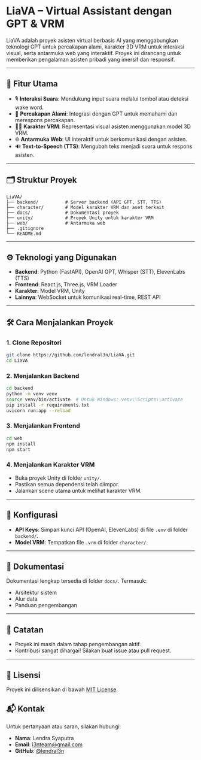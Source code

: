 # LiaVA – Virtual Assistant dengan GPT & VRM

LiaVA adalah proyek asisten virtual berbasis AI yang menggabungkan teknologi GPT untuk percakapan alami, karakter 3D VRM untuk interaksi visual, serta antarmuka web yang interaktif. Proyek ini dirancang untuk memberikan pengalaman asisten pribadi yang imersif dan responsif.

---

## 🚀 Fitur Utama

- 🎙️ **Interaksi Suara**: Mendukung input suara melalui tombol atau deteksi wake word.
- 🧠 **Percakapan Alami**: Integrasi dengan GPT untuk memahami dan merespons percakapan.
- 👩‍💻 **Karakter VRM**: Representasi visual asisten menggunakan model 3D VRM.
- 🌐 **Antarmuka Web**: UI interaktif untuk berkomunikasi dengan asisten.
- 🔊 **Text-to-Speech (TTS)**: Mengubah teks menjadi suara untuk respons asisten.

---

## 🗂️ Struktur Proyek

```
LiaVA/
├── backend/          # Server backend (API GPT, STT, TTS)
├── character/        # Model karakter VRM dan aset terkait
├── docs/             # Dokumentasi proyek
├── unity/            # Proyek Unity untuk karakter VRM
├── web/              # Antarmuka web 
├── .gitignore
└── README.md
```

---

## ⚙️ Teknologi yang Digunakan

- **Backend**: Python (FastAPI), OpenAI GPT, Whisper (STT), ElevenLabs (TTS)
- **Frontend**: React.js, Three.js, VRM Loader
- **Karakter**: Model VRM, Unity
- **Lainnya**: WebSocket untuk komunikasi real-time, REST API

---

## 🛠️ Cara Menjalankan Proyek

### 1. Clone Repositori

```bash
git clone https://github.com/lendral3n/LiaVA.git
cd LiaVA
```

### 2. Menjalankan Backend

```bash
cd backend
python -m venv venv
source venv/bin/activate  # Untuk Windows: venv\\Scripts\\activate
pip install -r requirements.txt
uvicorn run:app --reload
```

### 3. Menjalankan Frontend

```bash
cd web
npm install
npm start
```

### 4. Menjalankan Karakter VRM

- Buka proyek Unity di folder `unity/`.
- Pastikan semua dependensi telah diimpor.
- Jalankan scene utama untuk melihat karakter VRM.

---

## 🔧 Konfigurasi

- **API Keys**: Simpan kunci API (OpenAI, ElevenLabs) di file `.env` di folder `backend/`.
- **Model VRM**: Tempatkan file `.vrm` di folder `character/`.

---

## 📄 Dokumentasi

Dokumentasi lengkap tersedia di folder `docs/`. Termasuk:

- Arsitektur sistem
- Alur data
- Panduan pengembangan

---

## 📌 Catatan

- Proyek ini masih dalam tahap pengembangan aktif.
- Kontribusi sangat dihargai! Silakan buat issue atau pull request.

---

## 📃 Lisensi

Proyek ini dilisensikan di bawah [MIT License](LICENSE).

## 📬 Kontak

Untuk pertanyaan atau saran, silakan hubungi:

- **Nama**: Lendra Syaputra
- **Email**: [l3nteam@gmail.com](mailto:l3nteam@gmail.com)
- **GitHub**: [@lendral3n](https://github.com/lendral3n)
